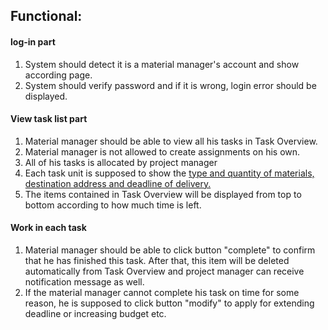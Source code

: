 ## Functional:

#### log-in part

1. System should detect it is a material manager's account and show according page.
2. System should verify password and if it is wrong, login error should be displayed.



#### View task list part

1. Material manager should be able to view all his tasks in Task Overview.
2. Material manager is not allowed to create assignments on his own. 
3. All of his tasks is allocated by project manager
4. Each task unit is supposed to show the <u>type and quantity of materials, destination address and deadline of delivery.</u>
5. The items contained in Task Overview will be displayed from top to bottom according to how much time is left.



#### Work in each task

1.  Material manager should be able to click button "complete" to confirm that he has finished this task. After that, this item will be deleted automatically from Task Overview and project manager can receive notification message as well.
2. If the material manager cannot complete his task on time for some reason, he is supposed to click button "modify" to apply for extending deadline or increasing budget etc.

